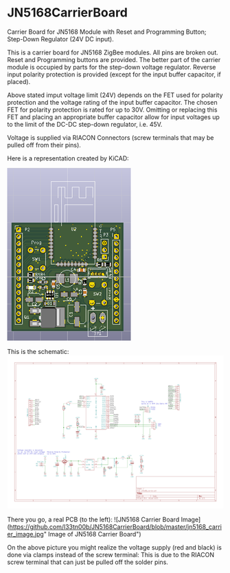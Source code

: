# JN5168CarrierBoard
Carrier Board for JN5168 Module with Reset and Programming Button; Step-Down Regulator (24V DC input).

This is a carrier board for JN5168 ZigBee modules. All pins are broken out. Reset and Programming buttons are provided. The better part of the carrier module is occupied by parts for the step-down voltage regulator. Reverse input polarity protection is provided (except for the input buffer capacitor, if placed). 

Above stated imput voltage limit (24V) depends on the FET used for polarity protection and the voltage rating of the input buffer capacitor. The chosen FET for polarity protection is rated for up to 30V. Omitting or replacing this FET and placing an appropriate buffer capacitor allow for input voltages up to the limit of the DC-DC step-down regulator, i.e. 45V.

Voltage is supplied via RIACON Connectors (screw terminals that may be pulled off from their pins).

Here is a representation created by KiCAD:

![JN5168 Carrier Board Rendered by KiCAD](https://github.com/l33tn00b/JN5168CarrierBoard/blob/master/jn5168_carrier.png "Render of JN5168 Carrier Board")

This is the schematic:
![JN5168 Carrier Board Schematic](https://github.com/l33tn00b/JN5168CarrierBoard/blob/master/schematic.png "Schematic of JN5168 Carrier Board")

There you go, a real PCB (to the left):
![JN5168 Carrier Board Image](https://github.com/l33tn00b/JN5168CarrierBoard/blob/master/jn5168_carrier_image.jpg" Image of JN5168 Carrier Board")

On the above picture you might realize the voltage supply (red and black) is done via clamps instead of the screw terminal: This is due to the RIACON screw terminal that can just be pulled off the solder pins.
